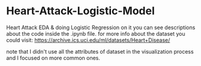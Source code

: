 # Heart-Attack-Logistic-Model
Heart Attack EDA &amp; doing Logistic Regression on it
you can see descriptions about the code inside the .ipynb file.
for more info about the dataset you could visit:
https://archive.ics.uci.edu/ml/datasets/Heart+Disease/

note that I didn't use all the attributes of dataset in the visualization process and I focused on more common ones.
